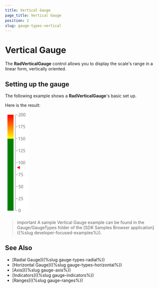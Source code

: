 ```yaml
---
title: Vertical Gauge
page_title: Vertical Gauge
position: 2
slug: gauge-types-vertical
---
```


# Vertical Gauge

The **RadVerticalGauge** control allows you to display the scale's range in a linear form, vertically oriented.

## Setting up the gauge

The following example shows a **RadVerticalGauge**'s basic set up.

<snippet id='gauge-types-verticalgauge-xaml'/>
<snippet id='gauge-types-verticalgauge-code'/>

Here is the result:

![Vertical gauge example](../images/gauge-types-vertical-gauge-0.png) 

>important A sample Vertical Gauge example can be found in the Gauge/GaugeTypes folder of the [SDK Samples Browser application]({%slug developer-focused-examples%}).

## See Also
- [Radial Gauge]({%slug gauge-types-radial%})
- [Horizontal Gauge]({%slug gauge-types-horizontal%})
- [Axis]({%slug gauge-axis%})
- [Indicators]({%slug gauge-indicators%})
- [Ranges]({%slug gauge-ranges%})
